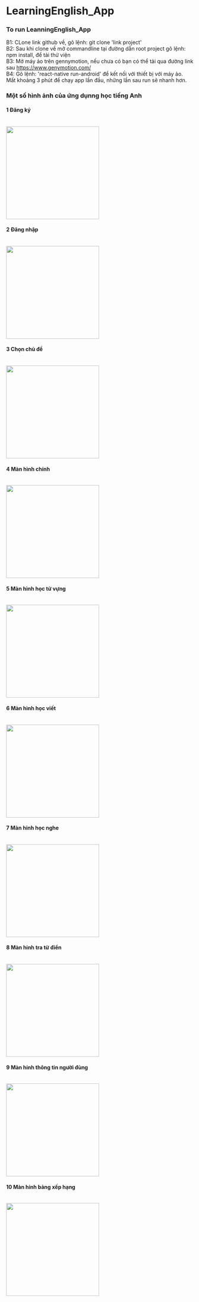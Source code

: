 # LearningEnglish_App
 
 ###  To run LeanningEnglish_App <br />
 B1: CLone link github về, gõ lệnh: git clone 'link project' <br />
 B2: Sau khi clone về mở commandline tại đường dẫn root project gõ lệnh: npm install, để tải thử viện <br />
 B3: Mở máy ảo trên gennymotion, nếu chưa có bạn có thể tải qua đường link sau https://www.genymotion.com/ <br />
 B4: Gõ lệnh: 'react-native run-android' để kết nối với thiết bị với máy ảo. Mất khoảng 3 phút để chạy app lần đầu, những lần sau
 run sẽ nhanh hơn. <br />

### Một số hình ảnh của ứng dụnng học tiếng Anh

#### 1 Đăng ký

<br/>

<img src="https://i.ibb.co/HNLR4zk/signup.png" width = "250">


#### 2 Đăng nhập
<br/>

<img src="https://i.ibb.co/7YYQ3Bx/singin.png" width = "250" >
<br/>

#### 3 Chọn chủ đề
<br/>

<img src="https://i.ibb.co/8cCqmHr/subject.png" width = "250" >
<br/>

#### 4 Màn hình chính
<br/>

<img src="https://i.ibb.co/tcXcNMZ/home.png" width = "250" >
<br/>

#### 5 Màn hình học từ vựng
<br/>

<img src="https://i.ibb.co/q1VN3Zy/vocab.png" width = "250" >
<br/>

#### 6 Màn hình học viết
<br/>

<img src="https://i.ibb.co/zn6zbcL/write.png" width = "250">
<br/>

#### 7 Màn hinh học nghe
<br/>

<img src="https://i.ibb.co/3c2PqvQ/listen.png" width = "250" >
<br/>

#### 8 Màn hinh tra từ điển
<br/>

<img src="https://i.ibb.co/wB6ZsPy/translate.png" width = "250" >
<br/>

#### 9 Màn hinh thông tin người đùng
<br/>

<img src="https://i.ibb.co/k1sCXYY/profile.png"  width = "250" >
<br/>

#### 10 Màn hinh bảng xếp hạng 
<br/>

<img src="https://i.ibb.co/vYrJxdL/rank.png" width = "250" >
